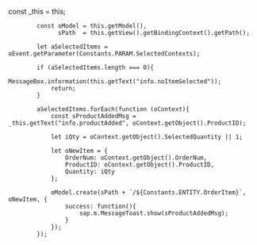 const _this = this;

            const oModel = this.getModel(),
                  sPath  = this.getView().getBindingContext().getPath();

            let aSelectedItems = oEvent.getParameter(Constants.PARAM.SelectedContexts);

            if (aSelectedItems.length === 0){
                MessageBox.information(this.getText("info.noItemSelected"));
                return;
            }

            aSelectedItems.forEach(function (oContext){
                const sProductAddedMsg = _this.getText("info.productAdded", oContext.getObject().ProductID);

                let iQty = oContext.getObject().SelectedQuantity || 1;

                let oNewItem = {
                    OrderNum: oContext.getObject().OrderNum,
                    ProductID: oContext.getObject().ProductID,
                    Quantity: iQty
                };

                oModel.create(sPath + `/${Constants.ENTITY.OrderItem}`, oNewItem, {
                    success: function(){
                        sap.m.MessageToast.show(sProductAddedMsg);
                    }
                });
            });
